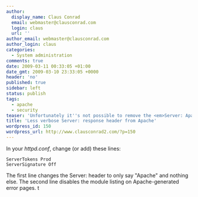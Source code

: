 ```yaml
---
author:
  display_name: Claus Conrad
  email: webmaster@clausconrad.com
  login: claus
  url: ''
author_email: webmaster@clausconrad.com
author_login: claus
categories:
  - System administration
comments: true
date: 2009-03-11 00:33:05 +01:00
date_gmt: 2009-03-10 23:33:05 +0000
header: 'no'
published: true
sidebar: left
status: publish
tags:
  - apache
  - security
teaser: 'Unfortunately it''s not possible to remove the <em>Server: Apache</em> header altogether from Apache''s responses, but you can make them less verbose (and stop telling the whole world which version of Apache, OS and modules you''re running).'
title: 'Less verbose Server: response header from Apache'
wordpress_id: 150
wordpress_url: http://www.clausconrad2.com/?p=150
---
```

In your _httpd.conf_, change (or add) these lines:

```
ServerTokens Prod
ServerSignature Off
```

The first line changes the Server: header to only say "Apache" and nothing else. The second line disables the module listing on Apache-generated error pages.
t